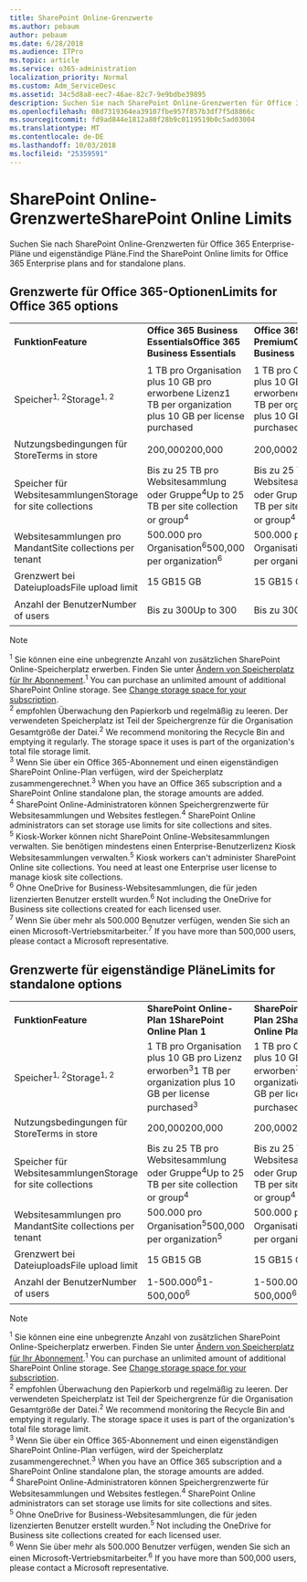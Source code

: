 ```yaml
---
title: SharePoint Online-Grenzwerte
ms.author: pebaum
author: pebaum
ms.date: 6/28/2018
ms.audience: ITPro
ms.topic: article
ms.service: o365-administration
localization_priority: Normal
ms.custom: Adm_ServiceDesc
ms.assetid: 34c5d8a8-eec7-46ae-82c7-9e9bdbe39895
description: Suchen Sie nach SharePoint Online-Grenzwerten für Office 365 Enterprise-Pläne und eigenständige Pläne.
ms.openlocfilehash: 08d7319364ea39107fbe957f857b3df7f5d8866c
ms.sourcegitcommit: fd9ad844e1812a80f28b9c0119519b0c5ad03004
ms.translationtype: MT
ms.contentlocale: de-DE
ms.lasthandoff: 10/03/2018
ms.locfileid: "25359591"
---
```

# <a name="sharepoint-online-limits"></a><span data-ttu-id="e1c62-103">SharePoint Online-Grenzwerte</span><span class="sxs-lookup"><span data-stu-id="e1c62-103">SharePoint Online Limits</span></span>

<span data-ttu-id="e1c62-104">Suchen Sie nach SharePoint Online-Grenzwerten für Office 365 Enterprise-Pläne und eigenständige Pläne.</span><span class="sxs-lookup"><span data-stu-id="e1c62-104">Find the SharePoint Online limits for Office 365 Enterprise plans and for standalone plans.</span></span>
  
## <a name="limits-for-office-365-options"></a><span data-ttu-id="e1c62-105">Grenzwerte für Office 365-Optionen</span><span class="sxs-lookup"><span data-stu-id="e1c62-105">Limits for Office 365 options</span></span>

||||||||
|:-----|:-----|:-----|:-----|:-----|:-----|:-----|
|<span data-ttu-id="e1c62-106">**Funktion**</span><span class="sxs-lookup"><span data-stu-id="e1c62-106">**Feature**</span></span> <br/> |<span data-ttu-id="e1c62-107">**Office 365 Business Essentials**</span><span class="sxs-lookup"><span data-stu-id="e1c62-107">**Office 365 Business Essentials**</span></span> <br/> |<span data-ttu-id="e1c62-108">**Office 365 Business Premium**</span><span class="sxs-lookup"><span data-stu-id="e1c62-108">**Office 365 Business Premium**</span></span> <br/> |<span data-ttu-id="e1c62-109">**Office 365 Enterprise E1**</span><span class="sxs-lookup"><span data-stu-id="e1c62-109">**Office 365 Enterprise E1**</span></span> <br/> |<span data-ttu-id="e1c62-110">**Office 365 Enterprise E3**</span><span class="sxs-lookup"><span data-stu-id="e1c62-110">**Office 365 Enterprise E3**</span></span> <br/> |<span data-ttu-id="e1c62-111">**Office 365 Enterprise E5**</span><span class="sxs-lookup"><span data-stu-id="e1c62-111">**Office 365 Enterprise E5**</span></span> <br/> |<span data-ttu-id="e1c62-112">**Office 365 Enterprise F1**</span><span class="sxs-lookup"><span data-stu-id="e1c62-112">**Office 365 Enterprise F1**</span></span> <br/> |
|<span data-ttu-id="e1c62-113">Speicher<sup>1, 2</sup></span><span class="sxs-lookup"><span data-stu-id="e1c62-113">Storage<sup>1, 2</sup></span></span> <br/> |<span data-ttu-id="e1c62-114">1 TB pro Organisation plus 10 GB pro erworbene Lizenz</span><span class="sxs-lookup"><span data-stu-id="e1c62-114">1 TB per organization plus 10 GB per license purchased</span></span>  <br/> |<span data-ttu-id="e1c62-115">1 TB pro Organisation plus 10 GB pro erworbene Lizenz</span><span class="sxs-lookup"><span data-stu-id="e1c62-115">1 TB per organization plus 10 GB per license purchased</span></span>  <br/> |<span data-ttu-id="e1c62-116">1 TB pro Organisation plus 10 GB pro Lizenz erworben<sup>3</sup></span><span class="sxs-lookup"><span data-stu-id="e1c62-116">1 TB per organization plus 10 GB per license purchased<sup>3</sup></span></span> <br/> |<span data-ttu-id="e1c62-117">1 TB pro Organisation plus 10 GB pro Lizenz erworben<sup>3</sup></span><span class="sxs-lookup"><span data-stu-id="e1c62-117">1 TB per organization plus 10 GB per license purchased<sup>3</sup></span></span> <br/> |<span data-ttu-id="e1c62-118">1 TB pro Organisation plus 10 GB pro Lizenz erworben<sup>3</sup></span><span class="sxs-lookup"><span data-stu-id="e1c62-118">1 TB per organization plus 10 GB per license purchased<sup>3</sup></span></span> <br/> |<span data-ttu-id="e1c62-119">1 TB pro Organisation <sup>3</sup></span><span class="sxs-lookup"><span data-stu-id="e1c62-119">1 TB per organization <sup>3</sup></span></span> <br/> |
|<span data-ttu-id="e1c62-120">Nutzungsbedingungen für Store</span><span class="sxs-lookup"><span data-stu-id="e1c62-120">Terms in store</span></span>  <br/> |<span data-ttu-id="e1c62-121">200,000</span><span class="sxs-lookup"><span data-stu-id="e1c62-121">200,000</span></span>  <br/> |<span data-ttu-id="e1c62-122">200,000</span><span class="sxs-lookup"><span data-stu-id="e1c62-122">200,000</span></span>  <br/> |<span data-ttu-id="e1c62-123">200,000</span><span class="sxs-lookup"><span data-stu-id="e1c62-123">200,000</span></span>  <br/> |<span data-ttu-id="e1c62-124">200,000</span><span class="sxs-lookup"><span data-stu-id="e1c62-124">200,000</span></span>  <br/> |<span data-ttu-id="e1c62-125">200,000</span><span class="sxs-lookup"><span data-stu-id="e1c62-125">200,000</span></span>  <br/> |<span data-ttu-id="e1c62-126">200,000</span><span class="sxs-lookup"><span data-stu-id="e1c62-126">200,000</span></span>  <br/> |
|<span data-ttu-id="e1c62-127">Speicher für Websitesammlungen</span><span class="sxs-lookup"><span data-stu-id="e1c62-127">Storage for site collections</span></span>  <br/> |<span data-ttu-id="e1c62-128">Bis zu 25 TB pro Websitesammlung oder Gruppe<sup>4</sup></span><span class="sxs-lookup"><span data-stu-id="e1c62-128">Up to 25 TB per site collection or group<sup>4</sup></span></span> <br/> |<span data-ttu-id="e1c62-129">Bis zu 25 TB pro Websitesammlung oder Gruppe<sup>4</sup></span><span class="sxs-lookup"><span data-stu-id="e1c62-129">Up to 25 TB per site collection or group<sup>4</sup></span></span> <br/> |<span data-ttu-id="e1c62-130">Bis zu 25 TB pro Websitesammlung oder Gruppe<sup>4</sup></span><span class="sxs-lookup"><span data-stu-id="e1c62-130">Up to 25 TB per site collection or group<sup>4</sup></span></span> <br/> |<span data-ttu-id="e1c62-131">Bis zu 25 TB pro Websitesammlung oder Gruppe<sup>4</sup></span><span class="sxs-lookup"><span data-stu-id="e1c62-131">Up to 25 TB per site collection or group<sup>4</sup></span></span> <br/> |<span data-ttu-id="e1c62-132">Bis zu 25 TB pro Websitesammlung oder Gruppe<sup>4</sup></span><span class="sxs-lookup"><span data-stu-id="e1c62-132">Up to 25 TB per site collection or group<sup>4</sup></span></span> <br/> |<span data-ttu-id="e1c62-133">Bis zu 25 TB pro Websitesammlung oder Gruppe<sup>5</sup></span><span class="sxs-lookup"><span data-stu-id="e1c62-133">Up to 25 TB per site collection or group<sup>5</sup></span></span> <br/> |
|<span data-ttu-id="e1c62-134">Websitesammlungen pro Mandant</span><span class="sxs-lookup"><span data-stu-id="e1c62-134">Site collections per tenant</span></span>  <br/> |<span data-ttu-id="e1c62-135">500.000 pro Organisation<sup>6</sup></span><span class="sxs-lookup"><span data-stu-id="e1c62-135">500,000 per organization<sup>6</sup></span></span> <br/> |<span data-ttu-id="e1c62-136">500.000 pro Organisation<sup>6</sup></span><span class="sxs-lookup"><span data-stu-id="e1c62-136">500,000 per organization<sup>6</sup></span></span> <br/> |<span data-ttu-id="e1c62-137">500.000 pro Organisation<sup>6</sup></span><span class="sxs-lookup"><span data-stu-id="e1c62-137">500,000 per organization<sup>6</sup></span></span> <br/> |<span data-ttu-id="e1c62-138">500.000 pro Organisation<sup>6</sup></span><span class="sxs-lookup"><span data-stu-id="e1c62-138">500,000 per organization<sup>6</sup></span></span> <br/> |<span data-ttu-id="e1c62-139">500.000 pro Organisation<sup>6</sup></span><span class="sxs-lookup"><span data-stu-id="e1c62-139">500,000 per organization<sup>6</sup></span></span> <br/> |<span data-ttu-id="e1c62-140">500.000 pro Organisation</span><span class="sxs-lookup"><span data-stu-id="e1c62-140">500,000 per organization</span></span>  <br/> |
|<span data-ttu-id="e1c62-141">Grenzwert bei Dateiuploads</span><span class="sxs-lookup"><span data-stu-id="e1c62-141">File upload limit</span></span>  <br/> |<span data-ttu-id="e1c62-142">15 GB</span><span class="sxs-lookup"><span data-stu-id="e1c62-142">15 GB</span></span>  <br/> |<span data-ttu-id="e1c62-143">15 GB</span><span class="sxs-lookup"><span data-stu-id="e1c62-143">15 GB</span></span>  <br/> |<span data-ttu-id="e1c62-144">15 GB</span><span class="sxs-lookup"><span data-stu-id="e1c62-144">15 GB</span></span>  <br/> |<span data-ttu-id="e1c62-145">15 GB</span><span class="sxs-lookup"><span data-stu-id="e1c62-145">15 GB</span></span>  <br/> |<span data-ttu-id="e1c62-146">15 GB</span><span class="sxs-lookup"><span data-stu-id="e1c62-146">15 GB</span></span>  <br/> |<span data-ttu-id="e1c62-147">15 GB</span><span class="sxs-lookup"><span data-stu-id="e1c62-147">15 GB</span></span>  <br/> |
|<span data-ttu-id="e1c62-148">Anzahl der Benutzer</span><span class="sxs-lookup"><span data-stu-id="e1c62-148">Number of users</span></span>  <br/> |<span data-ttu-id="e1c62-149">Bis zu 300</span><span class="sxs-lookup"><span data-stu-id="e1c62-149">Up to 300</span></span>  <br/> |<span data-ttu-id="e1c62-150">Bis zu 300</span><span class="sxs-lookup"><span data-stu-id="e1c62-150">Up to 300</span></span>  <br/> |<span data-ttu-id="e1c62-151">1-500.000<sup>7</sup></span><span class="sxs-lookup"><span data-stu-id="e1c62-151">1- 500,000<sup>7</sup></span></span> <br/> |<span data-ttu-id="e1c62-152">1-500.000<sup>7</sup></span><span class="sxs-lookup"><span data-stu-id="e1c62-152">1- 500,000<sup>7</sup></span></span> <br/> |<span data-ttu-id="e1c62-153">1-500.000<sup>7</sup></span><span class="sxs-lookup"><span data-stu-id="e1c62-153">1- 500,000<sup>7</sup></span></span> <br/> |<span data-ttu-id="e1c62-154">1-500.000<sup>7</sup></span><span class="sxs-lookup"><span data-stu-id="e1c62-154">1- 500,000<sup>7</sup></span></span> <br/> |
   
> [!NOTE]
> <span data-ttu-id="e1c62-p101"><sup>1</sup> Sie können eine eine unbegrenzte Anzahl von zusätzlichen SharePoint Online-Speicherplatz erwerben. Finden Sie unter [Ändern von Speicherplatz für Ihr Abonnement](https://support.office.com/en-us/article/Change-storage-space-for-your-subscription-96EA3533-DE64-4B01-839A-C560875A662C?ui=en-US&amp;rs=en-US&amp;ad=US).</span><span class="sxs-lookup"><span data-stu-id="e1c62-p101"><sup>1</sup> You can purchase an unlimited amount of additional SharePoint Online storage. See [Change storage space for your subscription](https://support.office.com/en-us/article/Change-storage-space-for-your-subscription-96EA3533-DE64-4B01-839A-C560875A662C?ui=en-US&amp;rs=en-US&amp;ad=US). </span></span><br/><span data-ttu-id="e1c62-p102"><sup>2</sup> empfohlen Überwachung den Papierkorb und regelmäßig zu leeren. Der verwendeten Speicherplatz ist Teil der Speichergrenze für die Organisation Gesamtgröße der Datei.</span><span class="sxs-lookup"><span data-stu-id="e1c62-p102"><sup>2</sup> We recommend monitoring the Recycle Bin and emptying it regularly. The storage space it uses is part of the organization's total file storage limit. </span></span><br/> <span data-ttu-id="e1c62-p103"><sup>3</sup> Wenn Sie über ein Office 365-Abonnement und einen eigenständigen SharePoint Online-Plan verfügen, wird der Speicherplatz zusammengerechnet.</span><span class="sxs-lookup"><span data-stu-id="e1c62-p103"><sup>3</sup> When you have an Office 365 subscription and a SharePoint Online standalone plan, the storage amounts are added. </span></span><br/><span data-ttu-id="e1c62-p104"><sup>4</sup> SharePoint Online-Administratoren können Speichergrenzwerte für Websitesammlungen und Websites festlegen.</span><span class="sxs-lookup"><span data-stu-id="e1c62-p104"><sup>4</sup> SharePoint Online administrators can set storage use limits for site collections and sites. </span></span><br/> <span data-ttu-id="e1c62-p105"><sup>5</sup> Kiosk-Worker können nicht SharePoint Online-Websitesammlungen verwalten. Sie benötigen mindestens einen Enterprise-Benutzerlizenz Kiosk Websitesammlungen verwalten.</span><span class="sxs-lookup"><span data-stu-id="e1c62-p105"><sup>5</sup> Kiosk workers can't administer SharePoint Online site collections. You need at least one Enterprise user license to manage kiosk site collections. </span></span><br/> <span data-ttu-id="e1c62-p106"><sup>6</sup> Ohne OneDrive for Business-Websitesammlungen, die für jeden lizenzierten Benutzer erstellt wurden.</span><span class="sxs-lookup"><span data-stu-id="e1c62-p106"><sup>6</sup> Not including the OneDrive for Business site collections created for each licensed user. </span></span><br/><span data-ttu-id="e1c62-164"><sup>7</sup> Wenn Sie über mehr als 500.000 Benutzer verfügen, wenden Sie sich an einen Microsoft-Vertriebsmitarbeiter.</span><span class="sxs-lookup"><span data-stu-id="e1c62-164"><sup>7</sup> If you have more than 500,000 users, please contact a Microsoft representative.</span></span> 
  
## <a name="limits-for-standalone-options"></a><span data-ttu-id="e1c62-165">Grenzwerte für eigenständige Pläne</span><span class="sxs-lookup"><span data-stu-id="e1c62-165">Limits for standalone options</span></span>

||||
|:-----|:-----|:-----|
|<span data-ttu-id="e1c62-166">**Funktion**</span><span class="sxs-lookup"><span data-stu-id="e1c62-166">**Feature**</span></span> <br/> |<span data-ttu-id="e1c62-167">**SharePoint Online-Plan 1**</span><span class="sxs-lookup"><span data-stu-id="e1c62-167">**SharePoint Online Plan 1**</span></span> <br/> |<span data-ttu-id="e1c62-168">**SharePoint Online-Plan 2**</span><span class="sxs-lookup"><span data-stu-id="e1c62-168">**SharePoint Online Plan 2**</span></span> <br/> |
|<span data-ttu-id="e1c62-169">Speicher<sup>1, 2</sup></span><span class="sxs-lookup"><span data-stu-id="e1c62-169">Storage<sup>1, 2</sup></span></span> <br/> |<span data-ttu-id="e1c62-170">1 TB pro Organisation plus 10 GB pro Lizenz erworben<sup>3</sup></span><span class="sxs-lookup"><span data-stu-id="e1c62-170">1 TB per organization plus 10 GB per license purchased<sup>3</sup></span></span> <br/> |<span data-ttu-id="e1c62-171">1 TB pro Organisation plus 10 GB pro Lizenz erworben<sup>3</sup></span><span class="sxs-lookup"><span data-stu-id="e1c62-171">1 TB per organization plus 10 GB per license purchased<sup>3</sup></span></span> <br/> |
|<span data-ttu-id="e1c62-172">Nutzungsbedingungen für Store</span><span class="sxs-lookup"><span data-stu-id="e1c62-172">Terms in store</span></span>  <br/> |<span data-ttu-id="e1c62-173">200,000</span><span class="sxs-lookup"><span data-stu-id="e1c62-173">200,000</span></span>  <br/> |<span data-ttu-id="e1c62-174">200,000</span><span class="sxs-lookup"><span data-stu-id="e1c62-174">200,000</span></span>  <br/> |
|<span data-ttu-id="e1c62-175">Speicher für Websitesammlungen</span><span class="sxs-lookup"><span data-stu-id="e1c62-175">Storage for site collections</span></span>  <br/> |<span data-ttu-id="e1c62-176">Bis zu 25 TB pro Websitesammlung oder Gruppe<sup>4</sup></span><span class="sxs-lookup"><span data-stu-id="e1c62-176">Up to 25 TB per site collection or group<sup>4</sup></span></span> <br/> |<span data-ttu-id="e1c62-177">Bis zu 25 TB pro Websitesammlung oder Gruppe<sup>4</sup></span><span class="sxs-lookup"><span data-stu-id="e1c62-177">Up to 25 TB per site collection or group<sup>4</sup></span></span> <br/> |
|<span data-ttu-id="e1c62-178">Websitesammlungen pro Mandant</span><span class="sxs-lookup"><span data-stu-id="e1c62-178">Site collections per tenant</span></span>  <br/> |<span data-ttu-id="e1c62-179">500.000 pro Organisation<sup>5</sup></span><span class="sxs-lookup"><span data-stu-id="e1c62-179">500,000 per organization<sup>5</sup></span></span> <br/> |<span data-ttu-id="e1c62-180">500.000 pro Organisation<sup>5</sup></span><span class="sxs-lookup"><span data-stu-id="e1c62-180">500,000 per organization<sup>5</sup></span></span> <br/> |
|<span data-ttu-id="e1c62-181">Grenzwert bei Dateiuploads</span><span class="sxs-lookup"><span data-stu-id="e1c62-181">File upload limit</span></span>  <br/> |<span data-ttu-id="e1c62-182">15 GB</span><span class="sxs-lookup"><span data-stu-id="e1c62-182">15 GB</span></span>  <br/> |<span data-ttu-id="e1c62-183">15 GB</span><span class="sxs-lookup"><span data-stu-id="e1c62-183">15 GB</span></span>  <br/> |
|<span data-ttu-id="e1c62-184">Anzahl der Benutzer</span><span class="sxs-lookup"><span data-stu-id="e1c62-184">Number of users</span></span>  <br/> |<span data-ttu-id="e1c62-185">1-500.000<sup>6</sup></span><span class="sxs-lookup"><span data-stu-id="e1c62-185">1- 500,000<sup>6</sup></span></span> <br/> |<span data-ttu-id="e1c62-186">1-500.000<sup>6</sup></span><span class="sxs-lookup"><span data-stu-id="e1c62-186">1- 500,000<sup>6</sup></span></span> <br/> |
   
> [!NOTE]
> <span data-ttu-id="e1c62-p107"><sup>1</sup> Sie können eine eine unbegrenzte Anzahl von zusätzlichen SharePoint Online-Speicherplatz erwerben. Finden Sie unter [Ändern von Speicherplatz für Ihr Abonnement](https://support.office.com/en-us/article/Change-storage-space-for-your-subscription-96EA3533-DE64-4B01-839A-C560875A662C?ui=en-US&amp;rs=en-US&amp;ad=US).</span><span class="sxs-lookup"><span data-stu-id="e1c62-p107"><sup>1</sup> You can purchase an unlimited amount of additional SharePoint Online storage. See [Change storage space for your subscription](https://support.office.com/en-us/article/Change-storage-space-for-your-subscription-96EA3533-DE64-4B01-839A-C560875A662C?ui=en-US&amp;rs=en-US&amp;ad=US). </span></span><br/> <span data-ttu-id="e1c62-p108"><sup>2</sup> empfohlen Überwachung den Papierkorb und regelmäßig zu leeren. Der verwendeten Speicherplatz ist Teil der Speichergrenze für die Organisation Gesamtgröße der Datei.</span><span class="sxs-lookup"><span data-stu-id="e1c62-p108"><sup>2</sup> We recommend monitoring the Recycle Bin and emptying it regularly. The storage space it uses is part of the organization's total file storage limit. </span></span><br/><span data-ttu-id="e1c62-p109"><sup>3</sup> Wenn Sie über ein Office 365-Abonnement und einen eigenständigen SharePoint Online-Plan verfügen, wird der Speicherplatz zusammengerechnet.</span><span class="sxs-lookup"><span data-stu-id="e1c62-p109"><sup>3</sup> When you have an Office 365 subscription and a SharePoint Online standalone plan, the storage amounts are added. </span></span><br/><span data-ttu-id="e1c62-p110"><sup>4</sup> SharePoint Online-Administratoren können Speichergrenzwerte für Websitesammlungen und Websites festlegen.</span><span class="sxs-lookup"><span data-stu-id="e1c62-p110"><sup>4</sup> SharePoint Online administrators can set storage use limits for site collections and sites. </span></span><br/><span data-ttu-id="e1c62-p111"><sup>5</sup> Ohne OneDrive for Business-Websitesammlungen, die für jeden lizenzierten Benutzer erstellt wurden.</span><span class="sxs-lookup"><span data-stu-id="e1c62-p111"><sup>5</sup> Not including the OneDrive for Business site collections created for each licensed user. </span></span><br/><span data-ttu-id="e1c62-194"><sup>6</sup> Wenn Sie über mehr als 500.000 Benutzer verfügen, wenden Sie sich an einen Microsoft-Vertriebsmitarbeiter.</span><span class="sxs-lookup"><span data-stu-id="e1c62-194"><sup>6</sup> If you have more than 500,000 users, please contact a Microsoft representative.</span></span> 
  

